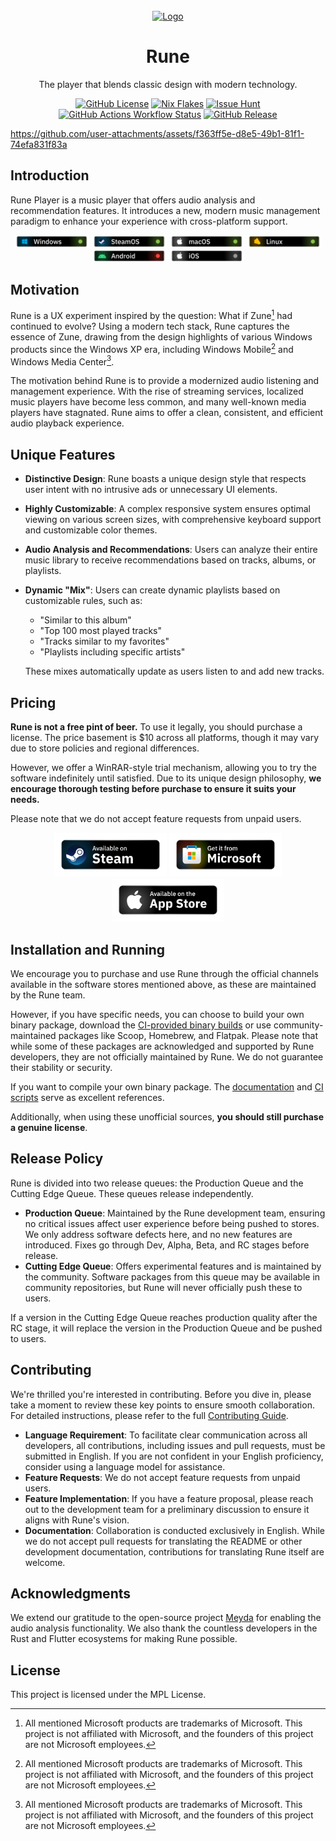 <br />
<div align="center">
  <a href="https://github.com/losses/rune">
    <img src="https://github.com/Losses/rune/blob/master/assets/icons/breeze/apps/512/rune.png?raw=true" alt="Logo" width="80" height="80">
  </a>

  <h1 align="center">Rune</h1>

  <p align="center">
    The player that blends classic design with modern technology.
  </p>
  <p>
    <a href="https://github.com/Losses/rune/blob/master/LICENSE"><img alt="GitHub License" src="https://img.shields.io/github/license/losses/rune?color=%233f51b5" /></a>
    <a href="https://github.com/Losses/rune/blob/master/flake.nix"><img alt="Nix Flakes" src="https://img.shields.io/badge/nix-flake-blue?logo=nixos" /></a>
    <a href="https://oss.issuehunt.io/r/Losses/rune"><img alt="Issue Hunt" src="https://img.shields.io/badge/hunt-hunt?logo=cashapp&logoColor=white&label=issue&color=%232cc28c"></a>
    <a href="https://github.com/Losses/rune/actions/workflows/build.yml"><img alt="GitHub Actions Workflow Status" src="https://img.shields.io/github/actions/workflow/status/losses/rune/build.yml"></a>
    <a href="https://github.com/losses/rune/releases/latest"><img alt="GitHub Release" src="https://img.shields.io/github/v/release/losses/rune?color=green"></a>

  </p>
</div>

https://github.com/user-attachments/assets/f363ff5e-d8e5-49b1-81f1-74efa831f83a

## Introduction

Rune Player is a music player that offers audio analysis and recommendation features. It introduces a new, modern music management paradigm to enhance your experience with cross-platform support.

  <p align="center">
    <img alt="Windows Support" width=120 src="assets/p-windows_support.png" />
    <img alt="SteamOS Support" width=120 src="assets/p-steamos_support.png" />
    <img alt="macOS Support" width=120 src="assets/p-macos_support.png" />
    <img alt="Linux Support" width=120 src="assets/p-linux_support.png" />
    <img alt="Android Support" width=120 src="assets/p-android_support.png" />
    <img alt="iOS Support" width=120 src="assets/p-ios_support.png" />
  </p>

## Motivation

Rune is a UX experiment inspired by the question: What if Zune[^1] had continued to evolve? Using a modern tech stack, Rune captures the essence of Zune, drawing from the design highlights of various Windows products since the Windows XP era, including Windows Mobile[^1] and Windows Media Center[^1].

The motivation behind Rune is to provide a modernized audio listening and management experience. With the rise of streaming services, localized music players have become less common, and many well-known media players have stagnated. Rune aims to offer a clean, consistent, and efficient audio playback experience.

## Unique Features

- **Distinctive Design**: Rune boasts a unique design style that respects user intent with no intrusive ads or unnecessary UI elements.
- **Highly Customizable**: A complex responsive system ensures optimal viewing on various screen sizes, with comprehensive keyboard support and customizable color themes.
- **Audio Analysis and Recommendations**: Users can analyze their entire music library to receive recommendations based on tracks, albums, or playlists.
- **Dynamic "Mix"**: Users can create dynamic playlists based on customizable rules, such as:

  - "Similar to this album"
  - "Top 100 most played tracks"
  - "Tracks similar to my favorites"
  - "Playlists including specific artists"

  These mixes automatically update as users listen to and add new tracks.

## Pricing

**Rune is not a free pint of beer.** To use it legally, you should purchase a license. The price basement is $10 across all platforms, though it may vary due to store policies and regional differences.

However, we offer a WinRAR-style trial mechanism, allowing you to try the software indefinitely until satisfied. Due to its unique design philosophy, **we encourage thorough testing before purchase to ensure it suits your needs.**

Please note that we do not accept feature requests from unpaid users.

<p align="center">
  <a href="https://store.steampowered.com/app/3343500/Rune/"><img src="assets/available_steam.png" width=180 alt="Available on Steam"/></a>
  <a href="https://apps.microsoft.com/detail/9N52TW1F5348"><img src="assets/available_ms_store.png" width=180 alt="Available on Microsoft Store"/></a>
  <a href="https://apps.apple.com/us/app/rune-player/id6738841909"><img src="assets/available_app_store.png" width=180 alt="Available on App Store"/></a>
</p>

## Installation and Running

We encourage you to purchase and use Rune through the official channels available in the software stores mentioned above, as these are maintained by the Rune team.

However, if you have specific needs, you can choose to build your own binary package, download the [CI-provided binary builds](https://github.com/Losses/rune/actions) or use community-maintained packages like Scoop, Homebrew, and Flatpak. Please note that while some of these packages are acknowledged and supported by Rune developers, they are not officially maintained by Rune. We do not guarantee their stability or security.

If you want to compile your own binary package. The [documentation](https://github.com/Losses/rune/blob/master/documents/compiling.md) and [CI scripts](https://github.com/Losses/rune/blob/master/.github/workflows/build.yml) serve as excellent references.

Additionally, when using these unofficial sources, **you should still purchase a genuine license**.

## Release Policy

Rune is divided into two release queues: the Production Queue and the Cutting Edge Queue. These queues release independently.

- **Production Queue**: Maintained by the Rune development team, ensuring no critical issues affect user experience before being pushed to stores. We only address software defects here, and no new features are introduced. Fixes go through Dev, Alpha, Beta, and RC stages before release.
- **Cutting Edge Queue**: Offers experimental features and is maintained by the community. Software packages from this queue may be available in community repositories, but Rune will never officially push these to users.

If a version in the Cutting Edge Queue reaches production quality after the RC stage, it will replace the version in the Production Queue and be pushed to users.

## Contributing

We're thrilled you're interested in contributing. Before you dive in, please take a moment to review these key points to ensure smooth collaboration. For detailed instructions, please refer to the full [Contributing Guide](CODE_OF_CONDUCT.md).

- **Language Requirement**: To facilitate clear communication across all developers, all contributions, including issues and pull requests, must be submitted in English. If you are not confident in your English proficiency, consider using a language model for assistance.
- **Feature Requests**: We do not accept feature requests from unpaid users.
- **Feature Implementation**: If you have a feature proposal, please reach out to the development team for a preliminary discussion to ensure it aligns with Rune's vision.
- **Documentation**: Collaboration is conducted exclusively in English. While we do not accept pull requests for translating the README or other development documentation, contributions for translating Rune itself are welcome.

## Acknowledgments

We extend our gratitude to the open-source project [Meyda](https://github.com/meyda/meyda) for enabling the audio analysis functionality. We also thank the countless developers in the Rust and Flutter ecosystems for making Rune possible.

## License

This project is licensed under the MPL License.

[^1]: All mentioned Microsoft products are trademarks of Microsoft. This project is not affiliated with Microsoft, and the founders of this project are not Microsoft employees.
